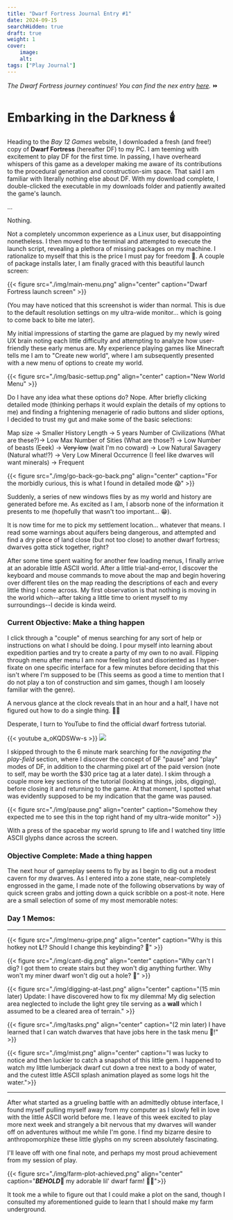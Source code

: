 ```yaml
---
title: "Dwarf Fortress Journal Entry #1"
date: 2024-09-15
searchHidden: true
draft: true
weight: 1
cover:
    image:
    alt:
tags: ["Play Journal"]
---
```


_The Dwarf Fortress journey continues! You can find the nex entry [here](../df-journal-ii/)._ ⏩

# Embarking in the Darkness 🕯️

Heading to the _Bay 12 Games_ website, I downloaded a fresh (and free!) copy of **Dwarf Fortress** (hereafter DF) to my PC. I am teeming with excitement to play DF for the first time. In passing, I have overheard whispers of this game as a developer making me aware of its contributions to the procedural generation and construction-sim space. That said I am familiar with literally nothing else about DF. With my download complete, I double-clicked the executable in my downloads folder and patiently awaited the game's launch.

...

Nothing.

Not a completely uncommon experience as a Linux user, but disappointing nonetheless. I then moved to the terminal and attempted to execute the launch script, revealing a plethora of missing packages on my machine. I rationalize to myself that this is the price I must pay for freedom 🐧. A couple of package installs later, I am finally graced with this beautiful launch screen:

{{< figure src="./img/main-menu.png" align="center" caption="Dwarf Fortress launch screen" >}}

(You may have noticed that this screenshot is wider than normal. This is due to the default resolution settings on my ultra-wide monitor... which is going to come back to bite me later).

My initial impressions of starting the game are plagued by my newly wired UX brain noting each little difficulty and attempting to analyze how user-friendly these early menus are. My experience playing games like Minecraft tells me I am to "Create new world", where I am subsequently presented with a new menu of options to create my world.

{{< figure src="./img/basic-settup.png" align="center" caption="New World Menu" >}}

Do I have any idea what these options do? Nope. After briefly clicking detailed mode (thinking perhaps it would explain the details of my options to me) and finding a frightening menagerie of radio buttons and slider options, I decided to trust my gut and make some of the basic selections:

Map size -> Smaller
History Length -> 5 years
Number of Civilizations (What are these?)-> Low
Max Number of Sities (What are those?) -> Low
Number of beasts (Eeek) -> ~~Very low~~ (wait I'm no coward) -> Low
Natural Savagery (Natural what!?) -> Very Low
Mineral Occurrence (I feel like dwarves will want minerals) -> Frequent

{{< figure src="./img/go-back-go-back.png" align="center" caption="For the morbidly curious, this is what I found in detailed mode 😱" >}}

Suddenly, a series of new windows flies by as my world and history are generated before me. As excited as I am, I absorb none of the information it presents to me (hopefully that wasn't too important... 😁).

It is now time for me to pick my settlement location... whatever that means. I read some warnings about aquifers being dangerous, and attempted and find a dry piece of land close (but not too close) to another dwarf fortress; dwarves gotta stick together, right?

After some time spent waiting for another few loading menus, I finally arrive at an adorable little ASCII world. After a little trial-and-error, I discover the keyboard and mouse commands to move about the map and begin hovering over different tiles on the map reading the descriptions of each and every little thing I come across. My first observation is that nothing is moving in the world which--after taking a little time to orient myself to my surroundings--I decide is kinda weird.

### Current Objective: Make a thing happen

I click through a "couple" of menus searching for any sort of help or instructions on what I should be doing. I pour myself into learning about expedition parties and try to create a party of my own to no avail. Flipping through menu after menu I am now feeling lost and disoriented as I hyper-fixate on one specific interface for a few minutes before deciding that this isn't where I'm supposed to be (This seems as good a time to mention that I do not play a ton of construction and sim games, though I am loosely familiar with the genre).

A nervous glance at the clock reveals that in an hour and a half, I have not figured out how to do a single thing. 😵‍💫

Desperate, I turn to YouTube to find the official dwarf fortress tutorial.

{{< youtube a_oKQDSWw-s >}}
![](https://www.youtube.com/watch?v=a_oKQDSWw-s)

I skipped through to the 6 minute mark searching for the _navigating the play-field_ section, where I discover the concept of DF "pause" and "play" modes of DF, in addition to the charming pixel art of the paid version (note to self, may be worth the $30 price tag at a later date). I skim through a couple more key sections of the tutorial (looking at things, jobs, digging), before closing it and returning to the game. At that moment, I spotted what was evidently supposed to be my indication that the game was paused.

{{< figure src="./img/pause.png" align="center" caption="Somehow they expected me to see this in the top right hand of my ultra-wide monitor" >}}

With a press of the spacebar my world sprung to life and I watched tiny little ASCII glyphs dance across the screen.

### Objective Complete: Made a thing happen

The next hour of gameplay seems to fly by as I begin to dig out a modest cavern for my dwarves. As I entered into a zone state, near-completely engrossed in the game, I made note of the following observations by way of quick screen grabs and jotting down a quick scribble on a post-it note. Here are a small selection of some of my most memorable notes:

### Day 1 Memos:

---

{{< figure src="./img/menu-gripe.png" align="center" caption="Why is this hotkey not **L**!? Should I change this keybinding? 🤔" >}}

{{< figure src="./img/cant-dig.png" align="center" caption="Why can't I dig? I got them to create stairs but they won't dig anything further. Why won't my miner dwarf won't dig out a hole? 💢" >}}

{{< figure src="./img/digging-at-last.png" align="center" caption="(15 min later) Update: I have discovered how to fix my dilemma! My dig selection area neglected to include the light grey tile serving as a **wall** which I assumed to be a cleared area of terrain." >}}

{{< figure src="./img/tasks.png" align="center" caption="(2 min later) I have learned that I can watch dwarves that have jobs here in the task menu 👀!" >}}

{{< figure src="./img/mist.png" align="center" caption="I was lucky to notice and then luckier to catch a snapshot of this little gem. I happened to watch my little lumberjack dwarf cut down a tree next to a body of water, and the cutest little ASCII splash animation played as some logs hit the water.">}}

---

After what started as a grueling battle with an admittedly obtuse interface, I found myself pulling myself away from my computer as I slowly fell in love with the little ASCII world before me. I leave of this week excited to play more next week and strangely a bit nervous that my dwarves will wander off on adventures without me while I'm gone. I find my bizarre desire to anthropomorphize these little glyphs on my screen absolutely fascinating.

I'll leave off with one final note, and perhaps my most proud achievement from my session of play.

{{< figure src="./img/farm-plot-achieved.png" align="center" caption="**_BEHOLD_**📣 my adorable lil' dwarf farm! 🧑‍🌾">}}

It took me a while to figure out that I could make a plot on the sand, though I consulted my aforementioned guide to learn that I should make my farm underground.
